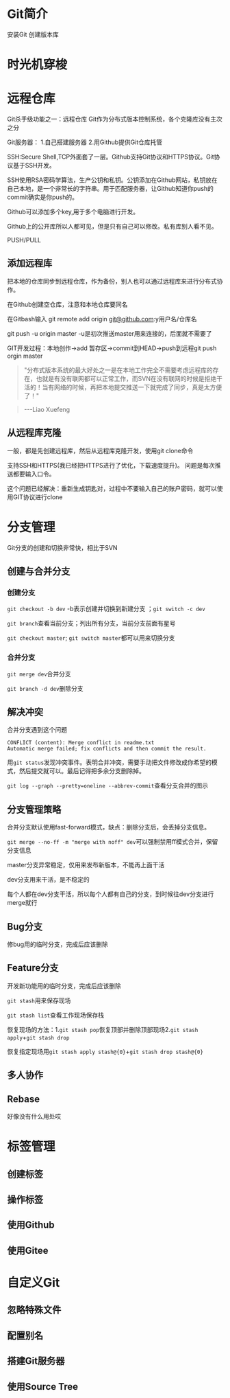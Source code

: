 # Git简介
安装Git
创建版本库
# 时光机穿梭
# 远程仓库
Git杀手级功能之一：远程仓库
Git作为分布式版本控制系统，各个克隆库没有主次之分

Git服务器：
1.自己搭建服务器
2.用Github提供Git仓库托管

SSH:Secure Shell,TCP外面套了一层。Github支持Git协议和HTTPS协议。Git协议基于SSH开发。

SSH使用RSA密码学算法，生产公钥和私钥。公钥添加在Github网站，私钥放在自己本地，是一个非常长的字符串。用于匹配服务器，让Github知道你push的commit确实是你push的。

Github可以添加多个key,用于多个电脑进行开发。

Github上的公开库所以人都可见，但是只有自己可以修改。私有库别人看不见。

PUSH/PULL
## 添加远程库
把本地的仓库同步到远程仓库，作为备份，别人也可以通过远程库来进行分布式协作。

在Github创建空仓库，注意和本地仓库要同名

在Gitbash输入 git remote add origin git@github.com:y用户名/仓库名

git push -u origin master
-u是初次推送master用来连接的，后面就不需要了

GIT开发过程：本地创作->add 暂存区->commit到HEAD->push到远程git push orgin master

> "分布式版本系统的最大好处之一是在本地工作完全不需要考虑远程库的存在，也就是有没有联网都可以正常工作，而SVN在没有联网的时候是拒绝干活的！当有网络的时候，再把本地提交推送一下就完成了同步，真是太方便了！"

> ---Liao Xuefeng
## 从远程库克隆

一般，都是先创建远程库，然后从远程库克隆开发，使用git clone命令

支持SSH和HTTPS(我已经把HTTPS进行了优化，下载速度提升)。
问题是每次推送都要输入口令。

这个问题已经解决：重新生成钥匙对，过程中不要输入自己的账户密码，就可以使用GIT协议进行clone
# 分支管理
Git分支的创建和切换非常快，相比于SVN
## 创建与合并分支
### 创建分支
`git checkout -b dev`
-b表示创建并切换到新建分支
；`git switch -c dev`

`git branch`查看当前分支；列出所有分支，当前分支前面有星号

`git checkout master`; `git switch master`都可以用来切换分支
### 合并分支
`git merge dev`合并分支

`git branch -d dev`删除分支
## 解决冲突
合并分支遇到这个问题
```
CONFLICT (content): Merge conflict in readme.txt
Automatic merge failed; fix conflicts and then commit the result.
```
用`git status`发现冲突事件。表明合并冲突，需要手动把文件修改成你希望的模式，然后提交就可以。最后记得把多余分支删除掉。

`git log --graph --pretty=oneline --abbrev-commit`查看分支合并的图示
## 分支管理策略
合并分支默认使用fast-forward模式，缺点：删除分支后，会丢掉分支信息。

`git merge --no-ff -m "merge with noff" dev`可以强制禁用ff模式合并，保留分支信息

master分支异常稳定，仅用来发布新版本，不能再上面干活

dev分支用来干活，是不稳定的

每个人都在dev分支干活，所以每个人都有自己的分支，到时候往dev分支进行merge就行

## Bug分支
修bug用的临时分支，完成后应该删除
## Feature分支
开发新功能用的临时分支，完成后应该删除

`git stash`用来保存现场

`git stash list`查看工作现场保存栈

恢复现场的方法：1.`git stash pop`恢复顶部并删除顶部现场2.`git stash apply`+`git stash drop `

恢复指定现场用`git stash apply stash@{0}`+`git stash drop stash@{0}`
## 多人协作
## Rebase
好像没有什么用处哎
# 标签管理
## 创建标签
## 操作标签
## 使用Github
## 使用Gitee
# 自定义Git
## 忽略特殊文件
## 配置别名
## 搭建Git服务器
## 使用Source Tree